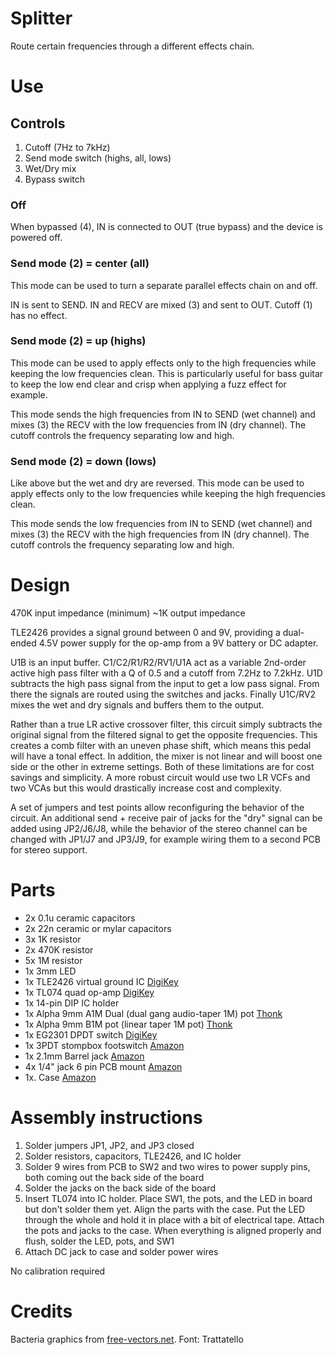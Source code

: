 # Splitter

Route certain frequencies through a different effects chain.

# Use

## Controls

1. Cutoff (7Hz to 7kHz)
2. Send mode switch (highs, all, lows)
3. Wet/Dry mix
4. Bypass switch


### Off

When bypassed (4), IN is connected to OUT (true bypass) and the device is powered off.

### Send mode (2) = center (all)

This mode can be used to turn a separate parallel effects chain on and off.

IN is sent to SEND. IN and RECV are mixed (3) and sent to OUT. Cutoff (1) has no effect.

### Send mode (2) = up (highs)

This mode can be used to apply effects only to the high frequencies while keeping the low frequencies clean. This is particularly useful for bass guitar to keep the low end clear and crisp when applying a fuzz effect for example.

This mode sends the high frequencies from IN to SEND (wet channel) and mixes (3) the RECV with the low frequencies from IN (dry channel). The cutoff controls the frequency separating low and high.

### Send mode (2) = down (lows)

Like above but the wet and dry are reversed. This mode can be used to apply effects only to the low frequencies while keeping the high frequencies clean. 

This mode sends the low frequencies from IN to SEND (wet channel) and mixes (3) the RECV with the high frequencies from IN (dry channel). The cutoff controls the frequency separating low and high.

# Design

470K input impedance (minimum)
\~1K output impedance

TLE2426 provides a signal ground between 0 and 9V, providing a dual-ended 4.5V power supply for the op-amp from a 9V battery or DC adapter.

U1B is an input buffer. C1/C2/R1/R2/RV1/U1A act as a variable 2nd-order active high pass filter with a Q of 0.5 and a cutoff from 7.2Hz to 7.2kHz. U1D subtracts the high pass signal from the input to get a low pass signal. From there the signals are routed using the switches and jacks. Finally U1C/RV2 mixes the wet and dry signals and buffers them to the output.

Rather than a true LR active crossover filter, this circuit simply subtracts the original signal from the filtered signal to get the opposite frequencies. This creates a comb filter with an uneven phase shift, which means this pedal will have a tonal effect. In addition, the mixer is not linear and will boost one side or the other in extreme settings. Both of these limitations are for cost savings and simplicity. A more robust circuit would use two LR VCFs and two VCAs but this would drastically increase cost and complexity.

A set of jumpers and test points allow reconfiguring the behavior of the circuit. An additional send + receive pair of jacks for the "dry" signal can be added using JP2/J6/J8, while the behavior of the stereo channel can be changed with JP1/J7 and JP3/J9, for example wiring them to a second PCB for stereo support.

# Parts

- 2x 0.1u ceramic capacitors
- 2x 22n ceramic or mylar capacitors
- 3x 1K resistor
- 2x 470K resistor
- 5x 1M resistor
- 1x 3mm LED
- 1x TLE2426 virtual ground IC [DigiKey](https://www.digikey.com/en/products/detail/texas-instruments/TLE2426CLPR/371935)
- 1x TL074 quad op-amp [DigiKey](https://www.digikey.com/en/products/detail/texas-instruments/TL074BCN/378416)
- 1x 14-pin DIP IC holder
- 1x Alpha 9mm A1M Dual (dual gang audio-taper 1M) pot [Thonk](https://www.thonk.co.uk/shop/alpha-9mm-pots-vertical-t18/)
- 1x Alpha 9mm B1M pot (linear taper 1M pot) [Thonk](https://www.thonk.co.uk/shop/alpha-9mm-pots-vertical-t18/)
- 1x EG2301 DPDT switch [DigiKey](https://www.digikey.com/en/products/detail/e-switch/EG2301A/301966)
- 1x 3PDT stompbox footswitch [Amazon](https://www.amazon.com/gp/product/B012CF181K)
- 1x 2.1mm Barrel jack [Amazon](https://www.amazon.com/gp/product/B096XJWZJQ)
- 4x 1/4" jack 6 pin PCB mount [Amazon](https://www.amazon.com/gp/product/B097BDHV5Y)
- 1x. Case [Amazon](https://www.amazon.com/gp/product/B08P8D5TML)

# Assembly instructions

1. Solder jumpers JP1, JP2, and JP3 closed
2. Solder resistors, capacitors, TLE2426, and IC holder
3. Solder 9 wires from PCB to SW2 and two wires to power supply pins, both coming out the back side of the board
4. Solder the jacks on the back side of the board
5. Insert TL074 into IC holder. Place SW1, the pots, and the LED in board but don't solder them yet. Align the parts with the case. Put the LED through the whole and hold it in place with a bit of electrical tape. Attach the pots and jacks to the case. When everything is aligned properly and flush, solder the LED, pots, and SW1
6. Attach DC jack to case and solder power wires

No calibration required

# Credits

Bacteria graphics from [free-vectors.net](https://free-vectors.net/healthcare/set-of-bacteria-and-virus-icon). Font: Trattatello

